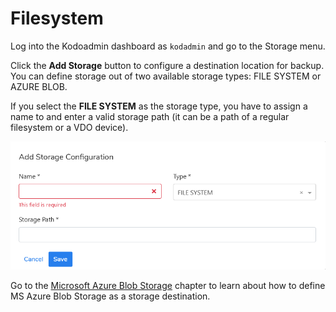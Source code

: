 # Filesystem

Log into the Kodoadmin dashboard as `kodadmin` and go to the Storage menu.

Click the **Add Storage** button to configure a destination location for backup. You can define storage out of two available storage types: FILE SYSTEM or AZURE BLOB.

If you select the **FILE SYSTEM** as the storage type, you have to assign a name to and enter a valid storage path \(it can be a path of a regular filesystem or a VDO device\).

![](../../../.gitbook/assets/obraz%20%2812%29.png)

Go to the [Microsoft Azure Blob Storage](https://storware.gitbook.io/kodo-for-cloud-office365/deployment/initial-configuration/storage-configuration/microsoft-azure-blob-storage) chapter to learn about how to define MS Azure Blob Storage as a storage destination.

